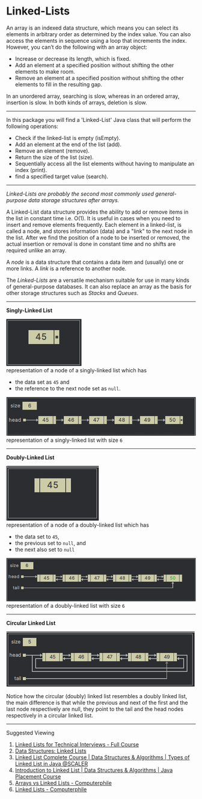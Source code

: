 # Linked-Lists

An array is an indexed data structure, which means you can select its elements in arbitrary  order as determined by the 
index value. You can also access the elements in sequence using  a loop that increments the index.  
However, you can’t do the following with an array object:
- Increase or decrease its length, which is fixed.
- Add an element at a specified position without shifting the other elements to make room.
- Remove an element at a specified position without shifting the other elements to fill in the resulting gap.

In an unordered array, searching is slow, whereas in an ordered array, insertion is slow. In both kinds of arrays, deletion
is slow.

---

In this package you will find a 'Linked-List' Java class that will perform the following operations:

- Check if the linked-list is empty (isEmpty).
- Add an element at the end of the list (add).
- Remove an element (remove).
- Return the size of the list (size).
- Sequentially access all the list elements without having to manipulate an index (print).
- find a specified target value (search).

---

_Linked-Lists are probably the second most commonly used general-purpose data storage structures after arrays._

A Linked-List data structure provides the ability to add or remove items in the list in constant time i.e. O(1).
It is useful in cases when you need to insert and remove elements frequently. Each element in a linked-list, is called
a node, and stores information (data) and a "link" to the next node in the list. After we find the position of a node to
be inserted or removed, the actual insertion or removal is done in constant time and no shifts are required unlike an 
array.

A _node_ is a data structure that contains a data item and (usually) one or more links. A _link_ is a reference to another
node.

The _Linked-Lists_ are a versatile mechanism suitable for use in many kinds of general-purpose databases. It can also
replace an array as the basis for other storage structures such as _Stacks_ and _Queues_.

---

**Singly-Linked List**

![singly linked list node](../../resources/images/singly-linked-list-node.png)  
representation of a node of a singly-linked list which has
- the data set as `45` and 
- the reference to the next node set as `null`.  

![singly linked list](../../resources/images/singly-linked-list.png)  
representation of a singly-linked list with size `6`

---

**Doubly-Linked List**

![doubly linked list node](../../resources/images/doubly-linked-list-node.png)  
representation of a node of a doubly-linked list which has 
- the data set to `45`,
- the previous set to `null`, and
- the next also set to `null`

![doubly linked list](../../resources/images/doubly-linked-list.png)  
representation of a doubly-linked list with size `6`

---

**Circular Linked List**

![circular linked list](../../resources/images/cicular-doubly-linked-list.png)

Notice how the circular (doubly) linked list resembles a doubly linked list, the main difference is that
while the previous and next of the first and the last node respectively are null,
they point to the tail and the head nodes respectively in a circular linked list.

---

Suggested Viewing

1. [Linked Lists for Technical Interviews - Full Course](https://youtu.be/Hj_rA0dhr2I?si=iDD8w2hWVH1bxRS5)
2. [Data Structures: Linked Lists](https://youtu.be/njTh_OwMljA?si=IgWY9BgCtLmGz6rs)
3. [Linked List Complete Course | Data Structures & Algorithms | Types of Linked List in Java @SCALER](https://youtu.be/kn3PhQb8soI?si=CzjAXhuAGQAkMco2)
4. [Introduction to Linked List | Data Structures & Algorithms | Java Placement Course](https://youtu.be/oAja8-Ulz6o?si=2OkyE19ssno3WobO)
5. [Arrays vs Linked Lists - Computerphile](https://youtu.be/DyG9S9nAlUM?si=CWfia4jJFc9VYjI-)
6. [Linked Lists - Computerphile](https://youtu.be/_jQhALI4ujg?si=Lmz-dmfjgPtf60eP)